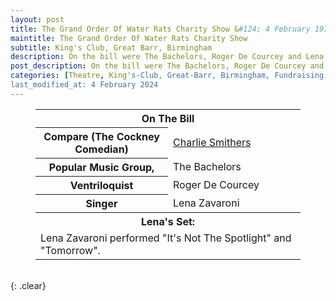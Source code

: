 ```yaml
---
layout: post
title: The Grand Order Of Water Rats Charity Show &#124; 4 February 1979
maintitle: The Grand Order Of Water Rats Charity Show
subtitle: King's Club, Great Barr, Birmingham
description: On the bill were The Bachelors, Roger De Courcey and Lena Zavaroni, The compare for the show was Charlie Smithers.
post_description: On the bill were The Bachelors, Roger De Courcey and Lena Zavaroni, The compare for the show was Charlie Smithers.
categories: [Theatre, King's-Club, Great-Barr, Birmingham, Fundraising, OnThisDay4February]
last_modified_at: 4 February 2024
---
```


<figure class="fig3">
<table>
<tr id="infobox1"><th colspan="2">On The Bill</th></tr>

<tr><th style="width:50%;">Compare  (The Cockney Comedian)</th> <td style="width:50%;"><a class="external-link" href="https://www.gowr.co.uk/all-water-rats/v/139">Charlie Smithers</a></td></tr>
<tr><th>Popular Music Group,</th><td>The Bachelors</td></tr>
<tr><th>Ventriloquist</th><td>Roger De Courcey</td></tr>
<tr><th>Singer</th><td>Lena Zavaroni</td></tr>
<tr id="infobox2" class="split"><th colspan="2">Lena's Set:</th></tr>
<tr><td colspan="2">Lena Zavaroni performed &quot;It's Not The Spotlight&quot; and &quot;Tomorrow&quot;.</td></tr>
</table>
</figure>

<br />{: .clear}

<style>
#infobox2 {scroll-margin-top: -3px;}
</style>

